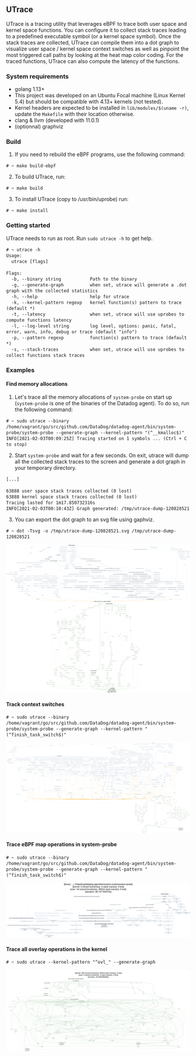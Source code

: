 ## UTrace

UTrace is a tracing utility that leverages eBPF to trace both user space and kernel space functions. You can configure it to collect stack traces leading to a predefined executable symbol (or a kernel space symbol). Once the stack traces are collected, UTrace can compile them into a dot graph to visualize user space / kernel space context switches as well as pinpoint the most triggered call paths by looking at the heat map color coding. For the traced functions, UTrace can also compute the latency of the functions.

### System requirements

- golang 1.13+
- This project was developed on an Ubuntu Focal machine (Linux Kernel 5.4) but should be compatible with 4.13+ kernels (not tested).
- Kernel headers are expected to be installed in `lib/modules/$(uname -r)`, update the `Makefile` with their location otherwise.
- clang & llvm (developed with 11.0.1)
- (optionnal) graphviz

### Build

1) If you need to rebuild the eBPF programs, use the following command:

```shell script
# ~ make build-ebpf
```

2) To build UTrace, run:

```shell script
# ~ make build
```

3) To install UTrace (copy to /usr/bin/uprobe) run:
```shell script
# ~ make install
```

### Getting started

UTrace needs to run as root. Run `sudo utrace -h` to get help.

```shell script
# ~ utrace -h
Usage:
  utrace [flags]

Flags:
  -b, --binary string           Path to the binary
  -g, --generate-graph          when set, utrace will generate a .dot graph with the collected statistics
  -h, --help                    help for utrace
  -k, --kernel-pattern regexp   kernel function(s) pattern to trace (default *)
  -t, --latency                 when set, utrace will use uprobes to compute functions latency
  -l, --log-level string        log level, options: panic, fatal, error, warn, info, debug or trace (default "info")
  -p, --pattern regexp          function(s) pattern to trace (default *)
  -s, --stack-traces            when set, utrace will use uprobes to collect functions stack traces
```

### Examples

#### Find memory allocations

1) Let's trace all the memory allocations of `system-probe` on start up (`system-probe` is one of the binaries of the Datadog agent). To do so, run the following command:

```shell script
# ~ sudo utrace --binary /home/vagrant/go/src/github.com/DataDog/datadog-agent/bin/system-probe/system-probe --generate-graph --kernel-pattern "(^__kmalloc$)"
INFO[2021-02-03T00:09:25Z] Tracing started on 1 symbols ... (Ctrl + C to stop)
```

2) Start `system-probe` and wait for a few seconds. On exit, utrace will dump all the collected stack traces to the screen and generate a dot graph in your temporary directory.

```shell script
[...]

63888 user space stack traces collected (0 lost)
63888 kernel space stack traces collected (0 lost)
Tracing lasted for 1m17.850732316s
INFO[2021-02-03T00:10:43Z] Graph generated: /tmp/utrace-dump-120828521
```

3) You can export the dot graph to an svg file using gaphviz.

```shell script
# ~ dot -Tsvg -o /tmp/utrace-dump-120828521.svg /tmp/utrace-dump-120828521
```

![utrace-kmalloc.svg](documentation/utrace-kmalloc.svg)

#### Track context switches

```shell script
# ~ sudo utrace --binary /home/vagrant/go/src/github.com/DataDog/datadog-agent/bin/system-probe/system-probe --generate-graph --kernel-pattern "(^finish_task_switch$)"
```

![utrace-finish-task-switch.svg](documentation/utrace-finish-task-switch.svg)

#### Trace eBPF map operations in system-probe

```shell script
# ~ sudo utrace --binary /home/vagrant/go/src/github.com/DataDog/datadog-agent/bin/system-probe/system-probe --generate-graph --kernel-pattern "(^finish_task_switch$)"
```

![utrace-ebpf-map.svg](documentation/utrace-ebpf-map.svg)

#### Trace all overlay operations in the kernel

```shell script
# ~ sudo utrace --kernel-pattern "^ovl_" --generate-graph
```

![utrace-ovl.svg](documentation/utrace-ovl.svg)
